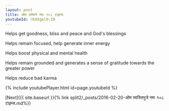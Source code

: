 ```yaml
---
layout: post
title: ओम दर्पघने नमः १०८ टाइम्स
youtubeId: rK4XgelO-I8
---
```

 
 
Helps get goodness, bliss and peace and God's blessings
 
Helps remain focused, help generate inner energy 
 
Helps boost physical and mental health 
 
Helps remain grounded and generates a sense of gratitude towards the greater power 
 
Helps reduce bad karma
 
 
 
 


{% include youtubePlayer.html id=page.youtubeId %}
 
[Next]({{ site.baseurl }}{% link  split2/_posts/2016-02-20-ओम स्वस्तिभुजे नमः १०८ टाइम्स.md%})
 
